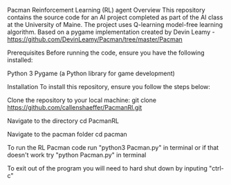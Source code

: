 Pacman Reinforcement Learning (RL) agent
Overview
This repository contains the source code for an AI project completed as part of the AI class at the University of Maine. The project uses Q-learning model-free learning algorithm.
Based on a pygame implementation created by Devin Leamy - https://github.com/DevinLeamy/Pacman/tree/master/Pacman

Prerequisites
Before running the code, ensure you have the following installed:

Python 3
Pygame (a Python library for game development)

Installation
To install this repository, ensure you follow the steps below:

Clone the repository to your local machine:
git clone https://github.com/callenshaeffer/PacmanRl.git


Navigate to the directory
cd PacmanRL


Navigate to the pacman folder
cd pacman



To run the RL Pacman code
run "python3 Pacman.py" in terminal
or if that doesn't work try "python Pacman.py" in terminal

To exit out of the program you will need to hard shut down by inputing "ctrl-c"

    
